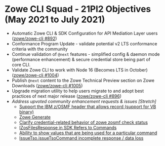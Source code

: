 # Zowe CLI Squad - 21PI2 Objectives (May 2021 to July 2021)

* Automatic Zowe CLI & SDK Configuration for API Mediation Layer users ([zowe/zowe-cli #892](https://github.com/zowe/zowe-cli/issues/892))
* Conformance Program Update - validate potential v2 LTS conformance criteria with the community
* Continue validation of `@next` features - simplified config & daemon mode (performance enhancement) & secure credential store being part of core CLI.
* Validate Zowe CLI to work with Node 16 (Becomes LTS in October) ([zowe/zowe-cli #1004](https://github.com/zowe/zowe-cli/issues/1004))
* Publish `@next` content to the Zowe Technical Preview section on Zowe Downloads ([zowe/zowe-cli #1005](https://github.com/zowe/zowe-cli/issues/1005))
* Upgrade migration utility to help users migrate to and adopt best practices of next major release ([zowe/zowe-cli #896](https://github.com/zowe/zowe-cli/issues/896))
* *Address upvoted community enhancement requests & issues [Stretch]*
  * [Support the IBM z/OSMF header that allows record (support for VB binary)](https://github.com/zowe/zowe-cli/issues/539)
  * [Zowe Generate](https://github.com/zowe/zowe-cli/issues/725)
  * [Clarify credential-related behavior of zowe zosmf check status](https://github.com/zowe/zowe-cli/issues/724)
  * [IZosFilesResponse in SDK Refers to Commands](https://github.com/zowe/zowe-cli/issues/865)
  * [Ability to show values that are being used for a particular command](https://github.com/zowe/zowe-cli/issues/870)
  * [IssueTso.issueTsoCommand incomplete response / data loss](https://github.com/zowe/zowe-cli/issues/690)
